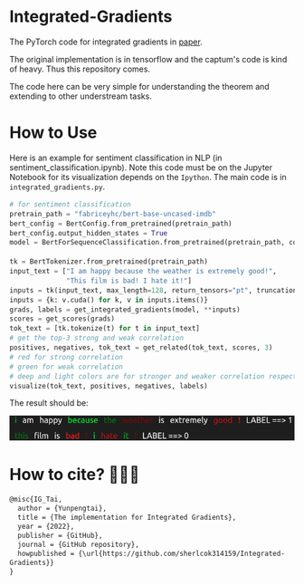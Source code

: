 # Integrated-Gradients
The PyTorch code for integrated gradients in [paper](https://arxiv.org/abs/1703.01365).

The original implementation is in tensorflow and the captum's code is kind of heavy. Thus this repository comes.

The code here can be very simple for understanding the theorem and extending to other understream tasks.

# How to Use
Here is an example for sentiment classification in NLP (in sentiment_classification.ipynb). Note this code must be on the Jupyter Notebook for its visualization depends on the `Ipython`. The main code is in `integrated_gradients.py`.

```python
# for sentiment classification
pretrain_path = "fabriceyhc/bert-base-uncased-imdb"
bert_config = BertConfig.from_pretrained(pretrain_path)
bert_config.output_hidden_states = True
model = BertForSequenceClassification.from_pretrained(pretrain_path, config=bert_config).cuda()

tk = BertTokenizer.from_pretrained(pretrain_path)
input_text = ["I am happy because the weather is extremely good!",
              "This film is bad! I hate it!"]
inputs = tk(input_text, max_length=128, return_tensors="pt", truncation=True, padding=True)
inputs = {k: v.cuda() for k, v in inputs.items()}
grads, labels = get_integrated_gradients(model, **inputs)
scores = get_scores(grads)
tok_text = [tk.tokenize(t) for t in input_text]
# get the top-3 strong and weak correlation
positives, negatives, tok_text = get_related(tok_text, scores, 3)
# red for strong correlation
# green for weak correlation
# deep and light colors are for stronger and weaker correlation respectively 
visualize(tok_text, positives, negatives, labels)
```
The result should be:

![](/example.png)

# How to cite? 🔗🔗🔗

```
@misc{IG_Tai,
  author = {Yunpengtai},
  title = {The implementation for Integrated Gradients},
  year = {2022},
  publisher = {GitHub},
  journal = {GitHub repository},
  howpublished = {\url{https://github.com/sherlcok314159/Integrated-Gradients}}
}
```
